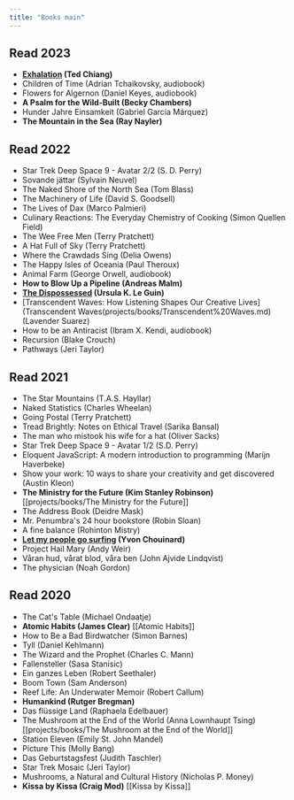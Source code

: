 ```yaml
---
title: "Books main"
---
```

## Read 2023
- **[Exhalation](projects/books/Exhalation.md) (Ted Chiang)** 
- Children of Time (Adrian Tchaikovsky, audiobook)
- Flowers for Algernon (Daniel Keyes, audiobook)
- **A Psalm for the Wild-Built (Becky Chambers)**
- Hunder Jahre Einsamkeit (Gabriel García Márquez)
- **The Mountain in the Sea (Ray Nayler)**


## Read 2022
- Star Trek Deep Space 9 - Avatar 2/2 (S. D. Perry)
- Sovande jättar (Sylvain Neuvel)
- The Naked Shore of the North Sea (Tom Blass)
- The Machinery of Life (David S. Goodsell)
- The Lives of Dax (Marco Palmieri)
- Culinary Reactions: The Everyday Chemistry of Cooking (Simon Quellen Field)
- The Wee Free Men (Terry Pratchett)
- A Hat Full of Sky (Terry Pratchett)
- Where the Crawdads Sing (Delia Owens)
- The Happy Isles of Oceania (Paul Theroux)
- Animal Farm (George Orwell, audiobook)
- **How to Blow Up a Pipeline (Andreas Malm)**
- **[The Dispossessed](projects/books/The%20Dispossessed.md) (Ursula K. Le Guin)**
- [Transcendent Waves: How Listening Shapes Our Creative Lives](Transcendent Waves(projects/books/Transcendent%20Waves.md) (Lavender Suarez) 
- How to be an Antiracist (Ibram X. Kendi, audiobook)
- Recursion (Blake Crouch)
- Pathways (Jeri Taylor)


## Read 2021
- The Star Mountains (T.A.S. Hayllar)
- Naked Statistics (Charles Wheelan)
- Going Postal (Terry Pratchett)
- Tread Brightly: Notes on Ethical Travel (Sarika Bansal)
- The man who mistook his wife for a hat (Oliver Sacks)
- Star Trek Deep Space 9 - Avatar 1/2 (S.D. Perry)
- Eloquent JavaScript: A modern introduction to programming (Marijn Haverbeke)
- Show your work: 10 ways to share your creativity and get discovered (Austin Kleon)
- **The Ministry for the Future (Kim Stanley Robinson)** [[projects/books/The Ministry for the Future]]
- The Address Book (Deidre Mask)
- Mr. Penumbra's 24 hour bookstore (Robin Sloan)
- A fine balance (Rohinton Mistry)
- **[Let my people go surfing](projects/books/Let%20my%20people%20go%20surfing.md) (Yvon Chouinard)**
- Project Hail Mary (Andy Weir)
- Våran hud, vårat blod, våra ben (John Ajvide Lindqvist)
- The physician (Noah Gordon)


## Read 2020
- The Cat's Table (Michael Ondaatje)
- **Atomic Habits (James Clear)** [[Atomic Habits]]
- How to Be a Bad Birdwatcher (Simon Barnes)
- Tyll (Daniel Kehlmann) 
- The Wizard and the Prophet (Charles C. Mann)
- Fallensteller (Sasa Stanisic)
- Ein ganzes Leben (Robert Seethaler)
- Boom Town (Sam Anderson)
- Reef Life: An Underwater Memoir (Robert Callum)
- **Humankind (Rutger Bregman)**
- Das flüssige Land (Raphaela Edelbauer)
- The Mushroom at the End of the World (Anna Lownhaupt Tsing) [[projects/books/The Mushroom at the End of the World]]
- Station Eleven (Emily St. John Mandel)
- Picture This (Molly Bang)
- Das Geburtstagsfest (Judith Taschler)
- Star Trek Mosaic (Jeri Taylor)
- Mushrooms, a Natural and Cultural History (Nicholas P. Money)
- **Kissa by Kissa (Craig Mod)** [[Kissa by Kissa]]